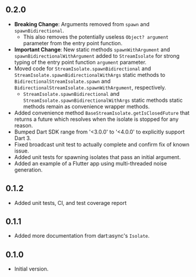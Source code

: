 ## 0.2.0
* **Breaking Change**: Arguments removed from `spawn` and `spawnBidirectional`.
  * This also removes the potentially useless `Object? argument` parameter from the entry point function.
* **Important Change**: New static methods `spawnWithArgument` and `spawnBidirectionalWithArgument` added to `StreamIsolate` for strong typing of the entry point function `argument` parameter.
* Moved code for `StreamIsolate.spawnBidirectional` and `StreamIsolate.spawnBidirectionalWithArgs` static methods to `BidirectionalStreamIsolate.spawn` and `BidirectionalStreamIsolate.spawnWithArgument`, respectively. 
  * `StreamIsolate.spawnBidirectional` and `StreamIsolate.spawnBidirectionalWithArgs` static methods static methods remain as convenience wrapper methods.
* Added convenience method `BaseStreamIsolate.getIsClosedFuture` that returns a future which resolves when the isolate is stopped for any reason.
* Bumped Dart SDK range from '<3.0.0' to '<4.0.0' to explicitly support Dart 3.
* Fixed broadcast unit test to actually complete and confirm fix of known issue.
* Added unit tests for spawning isolates that pass an initial argument.
* Added an example of a Flutter app using multi-threaded noise generation.

## 0.1.2
* Added unit tests, CI, and test coverage report

## 0.1.1
* Added more documentation from dart:async's `Isolate`.

## 0.1.0
* Initial version.
